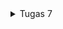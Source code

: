 <details>
<summary>Tugas 7</summary>

#### Elemen Dasar Flutter 
**Perbedaan utama antara stateless dan stateful widget dalam konteks pengembangan aplikasi Flutter**  
*   **Stateless widget** adalah widget yang statis / tidak berubah setelah widget dibuat. Dalam konteks stateless widget, widget ini tidak memiliki keadaan internal yang dapat berubah. Mereka hanya mengambil data yang diberikan melalui constructor dan menampilkan tampilan berdasarkan data tersebut. Sebagai contoh, widget seperti Text atau Icon biasanya bersifat stateless. Berbeda dengan stateful widget, **stateful widget** merupakan widget yang dinamis dan tampilan dari widget dapat berubah tergantung oleh respons terhadap event yang diberikan oleh pengguna atau saat menerima data. Beberapa contoh dari stateful widget adalah Checkbox, Radio, Slider, InkWell, Form, dan TextField  
  
**Sebutkan seluruh widget yang kamu gunakan untuk menyelesaikan tugas ini dan jelaskan fungsinya masing-masing.**
*   MyHomePage: widget untuk menampilkan halaman utama. Widget ini berisi komponen-komponen yang membentuk tampilan beranda aplikasi.
*   InventoryCard : widget untuk menampilkan/menampung setiap item card (tombol).  
*   Scaffold: Widget yang menyediakan struktur dasar untuk tampilan utama aplikasi, seperti AppBar, SnackBar, body, dll.
*   AppBar : widget berupa bar di bagian atas yang biasanya menampilkan judul aplikasi
*   SingleChildScrollView : idget untuk mengaplikasikan scroll pada konten yang melebihi ruang layar.
*   Padding : widget yang memberikan jarak/padding
*   Column :  widget untuk menyusun list dari `children` secara vertikal.
*   GridView :  widget yang dapat menyusun `children` dalam bentuk grid.
*   Material : widget yang memberikan efek visual Material Design, seperti InkWell
*   InkWell : widget yang merespon pada event `onTap` sehingga memberikan efek visual seperti gelombang tinta. 
*   SnackBar : widget untuk menampilkan elemen sementara di bagian bawah layar berupa *feedback* atau pesan kepada pengguna.
*   Text: widget untuk menampilkan teks
*   Icon: widget untuk wenampilkan ikon grafis.

**Cara mengimplementasikan checklist secara step-by-step**
*   Membuat sebuah program Flutter baru
    -   Membuat proyek Flutter baru dengan nama my_inventory dengan menjalakan kode berikut:
        ```ruby
        flutter create my_inventory
        ```
    -   Membuat file baru bernama `menu.dart` pada direktori `my_inventory/lib`
    -   Mengimport library yang dibutuhkan, seperti Material Design library
        ```ruby
        import 'package:flutter/material.dart';
        ```
    -   Membuat stateless widget berupa MyHomePage untuk menampilkan halaman utama
        ```ruby
        class MyHomePage extends StatelessWidget {
        MyHomePage({Key? key}) : super(key: key);
        ...
        }
        ```
    -   Mengimport `menu.dart` ke `main.dart` agar dapat menampilkan `MyHomePage()` saat aplikasi dijalankan
    -   Pada class MyHomePage di `menu.dart`, buat widget build untuk menampilkan UI pada layar. 
        ```ruby
        @override
        Widget build(BuildContext context) {
            return Scaffold(
            appBar: AppBar(
                title: const Text(
                'My Inventory',
                ),
                backgroundColor: Colors.grey,
            ),
            body: SingleChildScrollView(
                // Widget wrapper yang dapat discroll
                child: Padding(
                padding: const EdgeInsets.all(10.0), // Set padding dari halaman
                child: Column(
                    // Widget untuk menampilkan children secara vertikal
                    children: <Widget>[
                    const Padding(
                        padding: EdgeInsets.only(top: 10.0, bottom: 10.0),
                        // Widget Text untuk menampilkan tulisan dengan alignment center dan style yang sesuai
                        child: Text(
                        'My Inventory', // Text yang menandakan toko
                        textAlign: TextAlign.center,
                        style: TextStyle(
                            fontSize: 30,
                            fontWeight: FontWeight.bold,
                        ),
                        ),
                    ),
                    // Grid layout
                    GridView.count(
                        // Container pada card kita.
                        primary: true,
                        padding: const EdgeInsets.all(20),
                        crossAxisSpacing: 10,
                        mainAxisSpacing: 10,
                        crossAxisCount: 3,
                        shrinkWrap: true,
                        children: items.map((InventoryItem item) {
                        // Iterasi untuk setiap item
                        return InventoryCard(item);
                        }).toList(),
                    ),
                    ],
                ),
                ),
            ),
            );
        }
        ```
*   Membuat tiga tombol sederhana dengan ikon dan teks untuk: Melihat daftar item (Lihat Item), Menambah item (Tambah Item), Logout (Logout)  
    -   Membuat class untuk tombol.  
        Class tersebut mempunyai atribut untuk menampung ikon dan teks pada tombol 
        ```ruby
        class InventoryItem {
        final String name;
        final IconData icon;
        final Color color;

        InventoryItem(this.name, this.icon, this.color);
        }
        ```
        
    -   Membuat tombol
        ```ruby
        final List<InventoryItem> items = [
            InventoryItem("Lihat Item", Icons.checklist, Colors.lightGreen.shade900),
            InventoryItem("Tambah Item", Icons.add_shopping_cart, Colors.lightGreen.shade800),
            InventoryItem("Logout", Icons.logout, Colors.lightGreen.shade700),
        ];
        ```
    -   Memunculkan tombol pada tampilan layar dengan menggunakan GridView pada Widget build di MyHomePage dan menghubungkan dengan widget InventoryCard
        ```ruby
        GridView.count(
            // Container pada card kita.
            ...
            children: items.map((InventoryItem item) {
            // Iterasi untuk setiap item
            return InventoryCard(item);
            }).toList(),
        ),
        ```
*   Memunculkan Snackbar dengan tulisan: "Kamu telah menekan tombol Lihat Item" ketika tombol Lihat Item ditekan., "Kamu telah menekan tombol Tambah Item" ketika tombol Tambah Item ditekan., "Kamu telah menekan tombol Logout" ketika tombol Logout ditekan.
    -   Membuat stateless widget InventoryCard sebagai struktur dari button InventoryItem
        ```ruby
        class InventoryCard extends StatelessWidget {
        final InventoryItem item;

        const InventoryCard(this.item, {super.key}); // Constructor

        @override
        Widget build(BuildContext context) {
            return Material(
            color: item.color,
            child: InkWell(
                // Area responsive terhadap sentuhan
                onTap: () {
                // Memunculkan SnackBar ketika diklik
                ScaffoldMessenger.of(context)
                    ..hideCurrentSnackBar()
                    ..showSnackBar(SnackBar(
                        content: Text("Kamu telah menekan tombol ${item.name}!")));
                },
                child: Container(
                // Container untuk menyimpan Icon dan Text
                padding: const EdgeInsets.all(8),
                child: Center(
                    child: Column(
                    mainAxisAlignment: MainAxisAlignment.center,
                    children: [
                        Icon(
                        item.icon,
                        color: Colors.white,
                        size: 30.0,
                        ),
                        const Padding(padding: EdgeInsets.all(3)),
                        Text(
                        item.name,
                        textAlign: TextAlign.center,
                        style: const TextStyle(color: Colors.white),
                        ),
                    ],
                    ),
                ),
                ),
            ),
            );
        }
        }
        ```
    -   Menambahkan event onTap dan widget SnackBar pada tombol agar memunculkan tulisan yang diinginkan
        ```ruby
        onTap: () {
        // Memunculkan SnackBar ketika diklik
        ScaffoldMessenger.of(context)
            ..hideCurrentSnackBar()
            ..showSnackBar(SnackBar(
                content: Text("Kamu telah menekan tombol ${item.name}!")));
        },
        ```

</details>